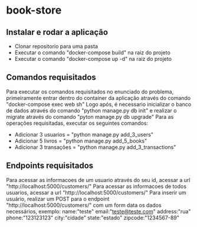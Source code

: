 # book-store

## Instalar e rodar a aplicação
- Clonar repositorio para uma pasta
- Executar o comando "docker-compose build" na raiz do projeto
- Executar o comando "docker-compose up -d" na raiz do projeto

## Comandos requisitados
Para executar os comandos requisitados no enunciado do problema, primeiramente entrar dentro do container da aplicação através do comando "docker-compose exec web sh"
Logo após, é necessario inicializar o banco de dados através do comando "python manage.py db init" e realizar o migrate através do comando "pyton manage.py db upgrade"
Para as operações requisitadas, executar os seguintes comandos:
- Adicionar 3 usuarios = "python manage.py add_3_users"
- Adicionar 5 livros = "python manage.py add_5_books"
- Adicionar 3 transações = "python manage.py add_3_transactions"

## Endpoints requisitados
Para acessar as informacoes de um usuario através do seu id, acessar a url "http://localhost:5000/customers/<id>"
Para acessar as informacoes de todos usuarios, acessar a url "http://localhost:5000/customers/"
Para inserir um usuário, realizar um POST para o endpoint "http://localhost:5000/customers/" com um form data os dados necessários, exemplo:
  name:"teste"
  email:"teste@teste.com"
  address:"rua"
  phone:"123123123"
  city:"cidade"
  state:"estado"
  zipcode:"1234567-89"
      
